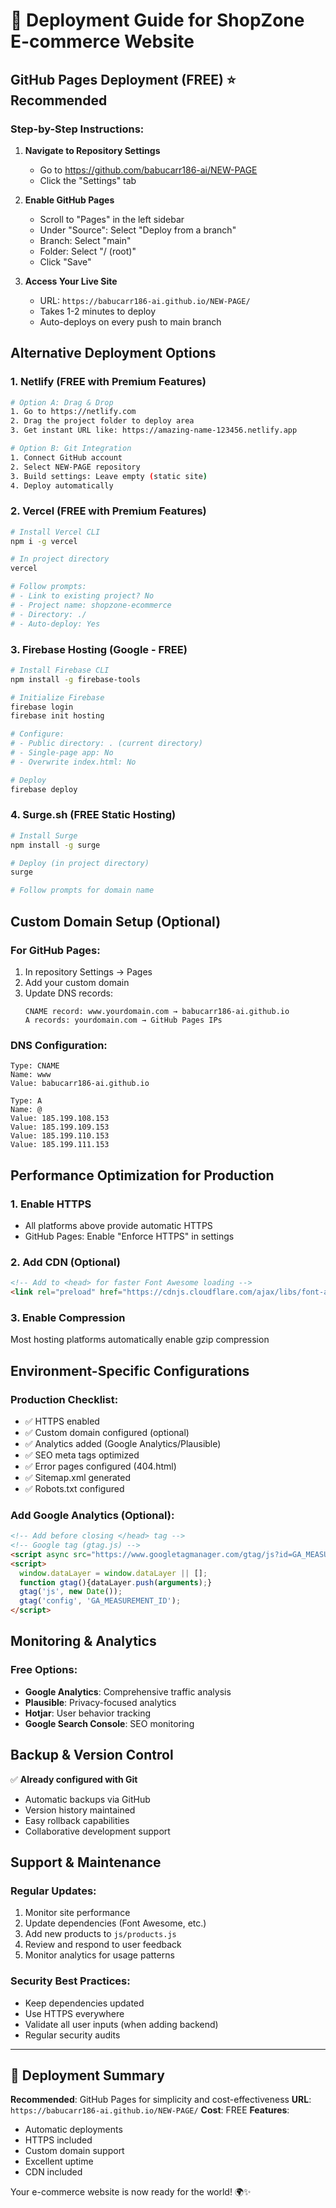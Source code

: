 # 🚀 Deployment Guide for ShopZone E-commerce Website

## GitHub Pages Deployment (FREE) ⭐ Recommended

### Step-by-Step Instructions:

1. **Navigate to Repository Settings**
   - Go to https://github.com/babucarr186-ai/NEW-PAGE
   - Click the "Settings" tab

2. **Enable GitHub Pages**
   - Scroll to "Pages" in the left sidebar
   - Under "Source": Select "Deploy from a branch"
   - Branch: Select "main"
   - Folder: Select "/ (root)"
   - Click "Save"

3. **Access Your Live Site**
   - URL: `https://babucarr186-ai.github.io/NEW-PAGE/`
   - Takes 1-2 minutes to deploy
   - Auto-deploys on every push to main branch

## Alternative Deployment Options

### 1. Netlify (FREE with Premium Features)
```bash
# Option A: Drag & Drop
1. Go to https://netlify.com
2. Drag the project folder to deploy area
3. Get instant URL like: https://amazing-name-123456.netlify.app

# Option B: Git Integration
1. Connect GitHub account
2. Select NEW-PAGE repository
3. Build settings: Leave empty (static site)
4. Deploy automatically
```

### 2. Vercel (FREE with Premium Features)
```bash
# Install Vercel CLI
npm i -g vercel

# In project directory
vercel

# Follow prompts:
# - Link to existing project? No
# - Project name: shopzone-ecommerce
# - Directory: ./
# - Auto-deploy: Yes
```

### 3. Firebase Hosting (Google - FREE)
```bash
# Install Firebase CLI
npm install -g firebase-tools

# Initialize Firebase
firebase login
firebase init hosting

# Configure:
# - Public directory: . (current directory)
# - Single-page app: No
# - Overwrite index.html: No

# Deploy
firebase deploy
```

### 4. Surge.sh (FREE Static Hosting)
```bash
# Install Surge
npm install -g surge

# Deploy (in project directory)
surge

# Follow prompts for domain name
```

## Custom Domain Setup (Optional)

### For GitHub Pages:
1. In repository Settings → Pages
2. Add your custom domain
3. Update DNS records:
   ```
   CNAME record: www.yourdomain.com → babucarr186-ai.github.io
   A records: yourdomain.com → GitHub Pages IPs
   ```

### DNS Configuration:
```
Type: CNAME
Name: www
Value: babucarr186-ai.github.io

Type: A
Name: @
Value: 185.199.108.153
Value: 185.199.109.153
Value: 185.199.110.153
Value: 185.199.111.153
```

## Performance Optimization for Production

### 1. Enable HTTPS
- All platforms above provide automatic HTTPS
- GitHub Pages: Enable "Enforce HTTPS" in settings

### 2. Add CDN (Optional)
```html
<!-- Add to <head> for faster Font Awesome loading -->
<link rel="preload" href="https://cdnjs.cloudflare.com/ajax/libs/font-awesome/6.4.0/css/all.min.css" as="style">
```

### 3. Enable Compression
Most hosting platforms automatically enable gzip compression

## Environment-Specific Configurations

### Production Checklist:
- ✅ HTTPS enabled
- ✅ Custom domain configured (optional)
- ✅ Analytics added (Google Analytics/Plausible)
- ✅ SEO meta tags optimized
- ✅ Error pages configured (404.html)
- ✅ Sitemap.xml generated
- ✅ Robots.txt configured

### Add Google Analytics (Optional):
```html
<!-- Add before closing </head> tag -->
<!-- Google tag (gtag.js) -->
<script async src="https://www.googletagmanager.com/gtag/js?id=GA_MEASUREMENT_ID"></script>
<script>
  window.dataLayer = window.dataLayer || [];
  function gtag(){dataLayer.push(arguments);}
  gtag('js', new Date());
  gtag('config', 'GA_MEASUREMENT_ID');
</script>
```

## Monitoring & Analytics

### Free Options:
- **Google Analytics**: Comprehensive traffic analysis
- **Plausible**: Privacy-focused analytics
- **Hotjar**: User behavior tracking
- **Google Search Console**: SEO monitoring

## Backup & Version Control

✅ **Already configured with Git**
- Automatic backups via GitHub
- Version history maintained
- Easy rollback capabilities
- Collaborative development support

## Support & Maintenance

### Regular Updates:
1. Monitor site performance
2. Update dependencies (Font Awesome, etc.)
3. Add new products to `js/products.js`
4. Review and respond to user feedback
5. Monitor analytics for usage patterns

### Security Best Practices:
- Keep dependencies updated
- Use HTTPS everywhere
- Validate all user inputs (when adding backend)
- Regular security audits

---

## 🎉 Deployment Summary

**Recommended**: GitHub Pages for simplicity and cost-effectiveness
**URL**: `https://babucarr186-ai.github.io/NEW-PAGE/`
**Cost**: FREE
**Features**: 
- Automatic deployments
- HTTPS included
- Custom domain support
- Excellent uptime
- CDN included

Your e-commerce website is now ready for the world! 🌍✨